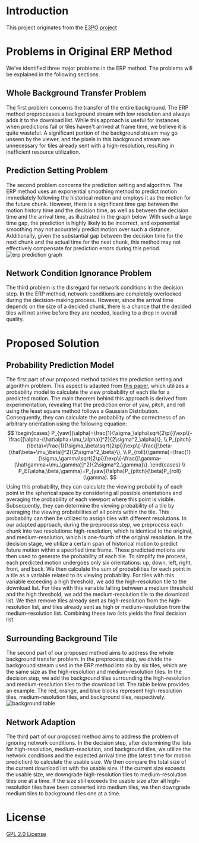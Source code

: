 # Introduction
This project originates from the [E3PO project](https://github.com/bytedance/E3PO)


# Problems in Original ERP Method
We've identified three major problems in the ERP method. The problems will be explained in the following sections.

## Whole Background Transfer Problem
The first problem 
concerns the transfer of the entire background. The ERP 
method preprocesses a background stream with low resolution and always adds it 
to the download list. While this approach is useful for instances when predictions 
fail or tiles haven't arrived at frame time, we believe it is quite wasteful. A 
significant portion of the background stream may go unseen by the viewer, and 
the pixels in this background stream are unnecessary for tiles already sent with a 
high-resolution, resulting in inefficient resource utilization.

## Prediction Setting Problem
The second problem concerns the prediction setting and algorithm. The ERP method uses an exponential smoothing method to predict motion 
immediately following the historical motion and employs it as the motion for the 
future chunk. However, there is a significant time gap between the motion history 
time and the decision time, as well as between the decision time and the arrival 
time, as illustrated in the graph below. With such a large time gap, the prediction 
is highly likely to be incorrect, and exponential smoothing may not accurately 
predict motion over such a distance. Additionally, given the substantial gap 
between the decision time for the next chunk and the actual time for the next 
chunk, this method may not effectively compensate for prediction errors during 
this period.
![erp prediction graph](/docs/erp_prediction_graph.png)

## Network Condition Ignorance Problem
The third problem is the disregard for network conditions in the decision step. In 
the ERP method, network conditions are completely overlooked during the 
decision-making process. However, since the arrival time depends on the size of a 
decided chunk, there is a chance that the decided tiles will not arrive before they 
are needed, leading to a drop in overall quality.


# Proposed Solution
## Probability Prediction Model
The first part of our proposed method tackles the prediction setting and algorithm problem. This aspect is adapted from [this paper](https://doi.org/10.1145/3123266.3123291), which utilizes a probability model to calculate the view probability of each tile for a predicted motion. The main theorem behind this approach is derived from experimentation, revealing that the prediction error of yaw, pitch, and roll using the least square method follows a Gaussian Distribution. Consequently, they can calculate the probability of the correctness of an arbitrary orientation using the following equation:
$$
\begin{cases}
P_{yaw}(\alpha)=\frac{1}{\sigma_\alpha\sqrt{2\pi}}\exp\{-\frac{[\alpha-(\hat\alpha+\mu_\alpha)]^2}{2\sigma^2_\alpha}\}, \\
P_{pitch}(\beta)=\frac{1}{\sigma_\beta\sqrt{2\pi}}\exp\{-\frac{[\beta-(\hat\beta+\mu_\beta)]^2}{2\sigma^2_\beta}\}, \\
P_{roll}(\gamma)=\frac{1}{\sigma_\gamma\sqrt{2\pi}}\exp\{-\frac{[\gamma-(\hat\gamma+\mu_\gamma)]^2}{2\sigma^2_\gamma}\}.
\end{cases} \\
P_E(\alpha,\beta,\gamma)=P_{yaw}(\alpha)P_{pitch}(\beta)P_{roll}(\gamma).
$$
Using this probability, they can calculate the viewing probability of each point in the spherical space by considering all possible orientations and averaging the probability of each viewport where this point is visible. Subsequently, they can determine the viewing probability of a tile by averaging the viewing probabilities of all points within the tile. This probability can then be utilized to assign tiles with different resolutions.
In our adapted approach, during the preprocess step, we preprocess each chunk into two resolutions: high-resolution, which is identical to the original, and medium-resolution, which is one-fourth of the original resolution.
In the decision stage, we utilize a certain span of historical motion to predict future motion within a specified time frame. These predicted motions are then used to generate the probability of each tile. To simplify the process, each predicted motion undergoes only six orientations: up, down, left, right, front, and back. We then calculate the sum of probabilities for each point in a tile as a variable related to its viewing probability.
For tiles with this variable exceeding a high threshold, we add the high-resolution tile to the download list. For tiles with this variable falling between a medium threshold and the high threshold, we add the medium-resolution tile to the download list. We then remove tiles already sent as high-resolution from the high-resolution list, and tiles already sent as high or medium-resolution from the medium-resolution list. Combining these two lists yields the final decision list.

## Surrounding Background Tile
The second part of our proposed method aims to address the whole background transfer problem. In the preprocess step, we divide the background stream used in the ERP method into six by six tiles, which are the same size as the high-resolution and medium-resolution tiles.
In the decision step, we add the background tiles surrounding the high-resolution and medium-resolution tiles to the download list. The table below provides an example. The red, orange, and blue blocks represent high-resolution tiles, medium-resolution tiles, and background tiles, respectively.
![background table](/docs/background_table.png)

## Network Adaption
The third part of our proposed method aims to address the problem of ignoring 
network conditions. In the decision step, after determining the lists for high-resolution, medium-resolution, and background tiles, we utilize the network 
conditions and the expected arrival time (the latest time for motion prediction) to 
calculate the usable size.
We then compare the total size of the current download list with the usable size. If 
the current size exceeds the usable size, we downgrade high-resolution tiles to 
medium-resolution tiles one at a time. If the size still exceeds the usable size after 
all high-resolution tiles have been converted into medium tiles, we then 
downgrade medium tiles to background tiles one at a time.


# License
[GPL 2.0 License](./COPYING)
